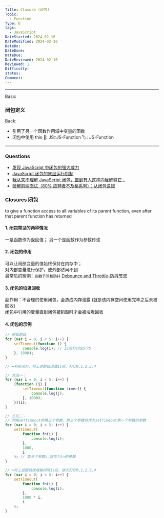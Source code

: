 ```yaml
---
Title: Closure (闭包)
Topic:
  - Function
Type: D
tags:
  - JavaScript
DateStarted: 2024-02-16
DateModified: 2024-02-16
DateDo: 
DateDone: 
DateDue: 
DateReviewed: 2024-02-16
Reviewed: 1
Difficulty: 
status: 
Comment:
---
```

***
Basic
### 闭包定义
Back:
* 引用了另一个函数作用域中变量的函数
* 闭包中使用 this
📌: JS::JS-Function
🏷️: JS-Function
****


### Questions

- [发现 JavaScript 中闭包的强大威力](https://juejin.cn/post/6844903769646317576 "https://juejin.cn/post/6844903769646317576")
- [JavaScript 闭包的底层运行机制](https://link.juejin.cn/?target=http%3A%2F%2Fblog.leapoahead.com%2F2015%2F09%2F15%2Fjs-closure%2F "http://blog.leapoahead.com/2015/09/15/js-closure/")
- [我从来不理解 JavaScript 闭包，直到有人这样向我解释它...](https://link.juejin.cn/?target=https%3A%2F%2Fzhuanlan.zhihu.com%2Fp%2F56490498 "https://zhuanlan.zhihu.com/p/56490498")
- [破解前端面试（80% 应聘者不及格系列）：从闭包说起](https://juejin.cn/post/6844903474212143117#heading-0 "https://juejin.cn/post/6844903474212143117#heading-0")

### Closures 闭包

to give a function access to all variables of its parent function, even after that parent function has returned  

#### 1. 闭包常见的两种情况

一是函数作为返回值； 另一个是函数作为参数传递

#### 2. 闭包的作用

可以让局部变量的值始终保持在内存中；  
对内部变量进行保护，使外部访问不到  
最常见的案例：`函数节流和防抖` [Debounce and Throttle-防抖节流](Debounce%20and%20Throttle-防抖节流.md)

#### 3. 闭包的垃圾回收

副作用：不合理的使用闭包，会造成内存泄露 (就是该内存空间使用完毕之后未被回收)  
闭包中引用的变量直到闭包被销毁时才会被垃圾回收

#### 4. 闭包的示例

```javascript
// 原始题目
for (var i = 0; i < 5; i++) {
	setTimeout(function () {
		console.log(i); // 1s后打印出5个5
	}, 1000);
}

// ⬅️利用闭包，将上述题目改成1s后，打印0,1,2,3,4

// 方法一：
for (var i = 0; i < 5; i++) {
	(function (j) {
		setTimeout(function timer() {
			console.log(j);
		}, 1000);
	})(i);
}

// 方法二：
// 利用setTimeout的第三个参数，第三个参数将作为setTimeout第一个参数的参数
for (var i = 0; i < 5; i++) {
	setTimeout(
		function fn(i) {
			console.log(i);
		},
		1000,
		i
	); // 第三个参数i,将作为fn的参数
}

// ⬅️将上述题目改成每间隔1s后，依次打印0,1,2,3,4
for (var i = 0; i < 5; i++) {
	setTimeout(
		function fn(i) {
			console.log(i);
		},
		1000 * i,
		i
	);
}
```
